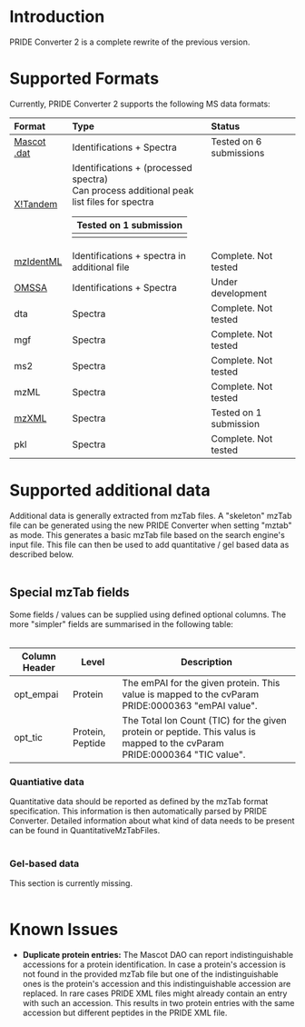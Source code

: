 # Introduction #

PRIDE Converter 2 is a complete rewrite of the previous version.

# Supported Formats #

Currently, PRIDE Converter 2 supports the following MS data formats:

| **Format** | **Type** | **Status** |
|:-----------|:---------|:-----------|
| [Mascot .dat](MascotDatDAO.md) | Identifications + Spectra | Tested on 6 submissions |
| [X!Tandem](XTandemDAO.md) | Identifications + (processed spectra) <br>Can process additional peak list files for spectra <table><thead><th> Tested on 1 submission </th></thead><tbody>
<tr><td> <a href='MzIdentMlDAO.md'>mzIdentML</a> </td><td> Identifications + spectra in additional file </td><td> Complete. Not tested </td></tr>
<tr><td> <a href='OmssaDAO.md'>OMSSA</a> </td><td> Identifications + Spectra </td><td> Under development </td></tr>
<tr><td> dta        </td><td> Spectra  </td><td> Complete. Not tested </td></tr>
<tr><td> mgf        </td><td> Spectra  </td><td> Complete. Not tested </td></tr>
<tr><td> ms2        </td><td> Spectra  </td><td> Complete. Not tested </td></tr>
<tr><td> mzML       </td><td> Spectra  </td><td> Complete. Not tested </td></tr>
<tr><td> <a href='MzXmlDAO.md'>mzXML</a> </td><td> Spectra  </td><td> Tested on 1 submission </td></tr>
<tr><td> pkl        </td><td> Spectra  </td><td> Complete. Not tested </td></tr></tbody></table>

<h1>Supported additional data</h1>

Additional data is generally extracted from mzTab files. A "skeleton" mzTab file can be generated using the new PRIDE Converter when setting "mztab" as mode. This generates a basic mzTab file based on the search engine's input file. This file can then be used to add quantitative / gel based data as described below.<br>
<br>
<h2>Special mzTab fields</h2>

Some fields / values can be supplied using defined optional columns. The more "simpler" fields are summarised in the following table:<br>
<br>
<table><thead><th> <b>Column Header</b> </th><th> <b>Level</b> </th><th> <b>Description</b> </th></thead><tbody>
<tr><td> opt_empai            </td><td> Protein      </td><td> The emPAI for the given protein. This value is mapped to the cvParam PRIDE:0000363 "emPAI value". </td></tr>
<tr><td> opt_tic              </td><td> Protein, Peptide </td><td> The Total Ion Count (TIC) for the given protein or peptide. This valus is mapped to the cvParam PRIDE:0000364 "TIC value". </td></tr></tbody></table>

<h3>Quantiative data</h3>

Quantitative data should be reported as defined by the mzTab format specification. This information is then automatically parsed by PRIDE Converter. Detailed information about what kind of data needs to be present can be found in QuantitativeMzTabFiles.<br>
<br>
<h3>Gel-based data</h3>

This section is currently missing.<br>
<br>
<h1>Known Issues</h1>

<ul><li><b>Duplicate protein entries:</b> The Mascot DAO can report indistinguishable accessions for a protein identification. In case a protein's accession is not found in the provided mzTab file but one of the indistinguishable ones is the protein's accession and this indistinguishable accession are replaced. In rare cases PRIDE XML files might already contain an entry with such an accession. This results in two protein entries with the same accession but different peptides in the PRIDE XML file.